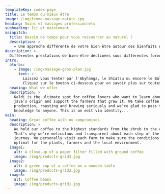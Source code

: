 ```yaml
---
templateKey: index-page
title: Le temps du mieux être
image: /img/femme-massage-nature.jpg
heading: Soins et massages professionnels
subheading: Ici et maintenant
mainpitch:
  title: Besoin de temps pour vous ressourcer au naturel ?
  description: >
    « Une approche différente de votre bien être autour des bienfaits du Massage et du potentiel que nous offre la Nature »
description: >-
  Différentes prestations de bien-être déclinées sous différentes formules selons vos envies...
intro:
  blurbs:
    - image: /img/massage-gros-plan.jpg
      text: >
        Laissez vous tenter par l'Abyhanga, le Shiatsu ou encore le Balinais. Un ensemble de massages traditionnels vous est proposé. 
        Cliquez sur le bouton ci-dessous pour en savoir plus sur toutes les prestations disponibles
  heading: What we offer
  description: >
    Kaldi is the ultimate spot for coffee lovers who want to learn about their
    java’s origin and support the farmers that grew it. We take coffee
    production, roasting and brewing seriously and we’re glad to pass that
    knowledge to anyone. This is an edit via identity...
main:
  heading: Great coffee with no compromises
  description: >
    We hold our coffee to the highest standards from the shrub to the cup.
    That’s why we’re meticulous and transparent about each step of the coffee’s
    journey. We personally visit each farm to make sure the conditions are
    optimal for the plants, farmers and the local environment.
  image1:
    alt: A close-up of a paper filter filled with ground coffee
    image: /img/products-grid3.jpg
  image2:
    alt: A green cup of a coffee on a wooden table
    image: /img/products-grid2.jpg
  image3:
    alt: Coffee beans
    image: /img/products-grid1.jpg
---
```

